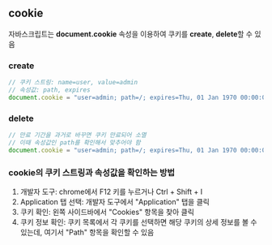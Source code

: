 ## cookie
자바스크립트는 **document.cookie** 속성을 이용하여 쿠키를 **create**, **delete**할 수 있음  

### create
```js
// 쿠키 스트링: name=user, value=admin
// 속성값: path, expires
document.cookie = "user=admin; path=/; expires=Thu, 01 Jan 1970 00:00:00 UTC;";
```

### delete
```js
// 만료 기간을 과거로 바꾸면 쿠키 만료되어 소멸
// 이때 속성값인 path를 확인해서 맞추어야 함
document.cookie = "user=admin; path=/; expires=Thu, 01 Jan 1970 00:00:00 UTC;";
```

### cookie의 쿠키 스트링과 속성값을 확인하는 방법
1. 개발자 도구: chrome에서 F12 키를 누르거나 Ctrl + Shift + I
2. Application 탭 선택: 개발자 도구에서 "Application" 탭을 클릭
3. 쿠키 확인: 왼쪽 사이드바에서 "Cookies" 항목을 찾아 클릭
4. 쿠키 정보 확인: 쿠키 목록에서 각 쿠키를 선택하면 해당 쿠키의 상세 정보를 볼 수 있는데, 여기서 "Path" 항목을 확인할 수 있음